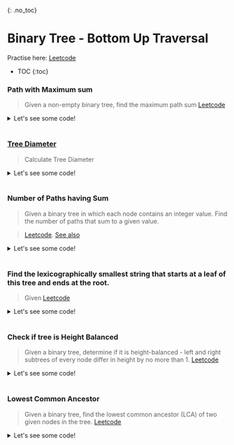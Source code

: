 {: .no_toc}
# Binary Tree - Bottom Up Traversal
Practise here: [Leetcode]()

- TOC
{:toc}

### Path with Maximum sum

> Given a non-empty binary tree, find the maximum path sum
> [Leetcode](https://leetcode.com/problems/binary-tree-maximum-path-sum/) <BR>

<details><summary markdown="span">Let's see some code!</summary>

```python
class Solution:
    def maxPathSum(self, root: Optional[TreeNode]) -> int:
        def solve(node):
            if not node:
                return 0
            else:
                ls = solve(node.left)
                rs = solve(node.right)

                ls = max(ls, 0)
                rs = max(rs, 0)

                self.maxSum = max(self.maxSum, node.val + ls + rs)

                return max(ls, rs) + node.val

        self.maxSum = float('-inf')
        solve(root)
        return self.maxSum

```

</details>
<BR>

### [Tree Diameter](https://leetcode.com/problems/diameter-of-binary-tree/)

> Calculate Tree Diameter

<details><summary markdown="span">Let's see some code!</summary>

```python
class Solution:
    def diameterOfBinaryTree(self, root: TreeNode, max_d=0) -> int:
        def solve(root):
            if root is None:
                return 0
            else:
                ls = solve(root.left)
                rs = solve(root.right)
                
                self.res = max(self.res, ls + rs)      # Calculates Diameter
                return max(ls, rs) + 1                 # Calculates Depth
        self.res = 0
        solve(root)
        return self.res

class Solution:
    def diameterOfBinaryTree(self, root: TreeNode, max_d=0) -> int:
        def depth(root):
            if root is None:
                return 0

            return max(depth(root.left), depth(root.right)) + 1

        def diam_at(root):
            if root is None:
                return 0

            return depth(root.left) + depth(root.right)

        if root is None:
            return 0

        return max(max_d, diam_at(root), self.diameterOfBinaryTree(root.left), self.diameterOfBinaryTree(root.right))
```

</details>
<BR>

### Number of Paths having Sum

> Given a binary tree in which each node contains an integer value. Find the number of paths that sum to a given value.

> [Leetcode](https://leetcode.com/problems/path-sum-iii/). 
> [See also](https://leetcode.com/problems/maximum-size-subarray-sum-equals-k/)

<details><summary markdown="span">Let's see some code!</summary>

```python
class Solution:
    def pathSum(self, root: TreeNode, target: int) -> int:
        def find_paths(root, target):
            if not root:
                return 0

            return int(root.val == target) + find_paths(root.left, target-root.val) + find_paths(root.right, target-root.val)

        if not root:
            return 0

        return find_paths(root, target) + self.pathSum(root.left, target) + self.pathSum(root.right, target)


class Solution:
    def pathSum(self, root: TreeNode, sum: int) -> int:
        def preorder(node: TreeNode, curr_sum) -> None:
            if not node:
                return

            curr_sum += node.val        # current prefix sum
            if curr_sum == k:
                self.totalCount += 1

            # number of times the curr_sum − k has occurred already,
            # determines the number of times a path with sum k has occurred up to the current node
            self.totalCount += h[curr_sum - k]

            # Add the current sum into hashmap to use it during the child nodes processing only
            h[curr_sum] += 1
            preorder(node.left, curr_sum)
            preorder(node.right, curr_sum)
            h[curr_sum] -= 1
            # ^ remove current sum from hashmap - to not use it during the parallel subtree processing

        totalCount, k = 0, sum
        h = collections.defaultdict(int)
        preorder(root, 0)
        return self.totalCount
```

</details>
<BR>

### Find the lexicographically smallest string that starts at a leaf of this tree and ends at the root.

> Given
> [Leetcode](https://leetcode.com/problems/smallest-string-starting-from-leaf/) <BR>

<details><summary markdown="span">Let's see some code!</summary>

```python
class Solution:
    def smallestFromLeaf(self, root: Optional[TreeNode]) -> str:
        def solve(node, accum=[]):
            if node:
                if node and node.left is None and node.right is None:  # i.e. if leaf
                    res.append(''.join([chr(x + 97) for x in reversed(accum + [node.val])]))
                else:
                    solve(node.left, accum + [node.val])
                    solve(node.right, accum + [node.val])

        res = []
        solve(root)
        res = sorted(res)
        return res[0]
```

</details>
<BR>

### Check if tree is Height Balanced

> Given a binary tree, determine if it is height-balanced - left and right subtrees of every node differ in height by no more than 1.
> [Leetcode](https://leetcode.com/problems/balanced-binary-tree/) <BR>

<details><summary markdown="span">Let's see some code!</summary>

```python
class Solution:
    def isBalanced(self, root: Optional[TreeNode]) -> bool:
        def depth(node):
            if not node:
                return 0
            else:
                ls = depth(node.left)
                rs = depth(node.right)

                if abs(ls - rs) > 1:
                    self.isBalanced = False

                return 1 + max(ls, rs)

        self.isBalanced = True
        depth(root)
        return self.isBalanced

class Solution:
    def isBalanced(self, root: Optional[TreeNode]) -> bool:
        def depth(node):
            if not node:
                return 0
            else:
                return max(depth(node.left), depth(node.right)) + 1

        def isBalanced(node):
            if not node:
                return True
            elif abs(depth(node.left) - depth(node.right)) > 1:
                return False
            else:
                return isBalanced(node.left) and isBalanced(node.right)

        return isBalanced(root)
```

</details>
<BR>

### Lowest Common Ancestor

> Given a binary tree, find the lowest common ancestor (LCA) of two given nodes in the tree.
> [Leetcode](https://leetcode.com/problems/lowest-common-ancestor-of-a-binary-tree/) <BR>

<details><summary markdown="span">Let's see some code!</summary>

```python
class Solution(object):
    def lowestCommonAncestor(self, root, p, q):
        if not root:
            return None
        elif p == root or q == root:
            return root
        else:
            left  = self.lowestCommonAncestor(root.left,  p , q)
            right = self.lowestCommonAncestor(root.right, p , q)

            if left and right:
                return root
            elif not left:
                return right
            elif not right:
                return left
```

</details>
<BR>




